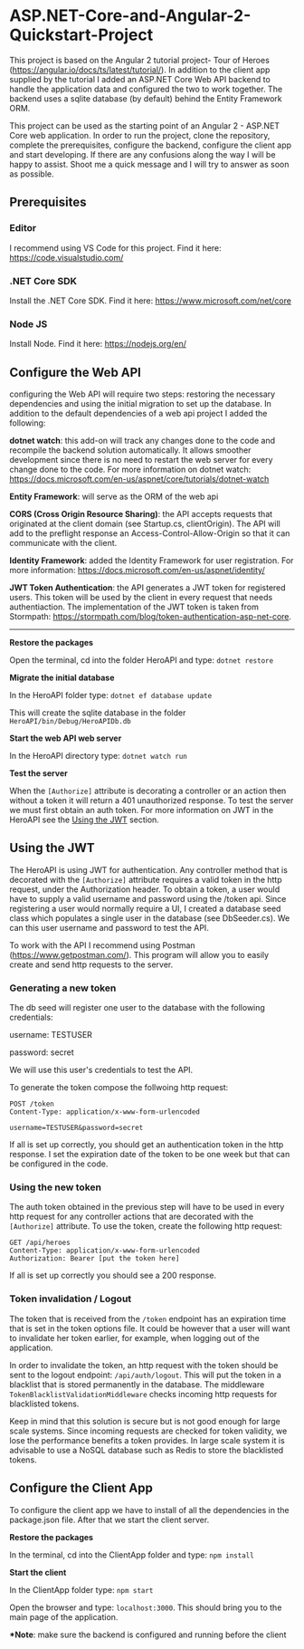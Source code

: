 # ASP.NET-Core-and-Angular-2-Quickstart-Project
This project is based on the Angular 2 tutorial project- Tour of Heroes (https://angular.io/docs/ts/latest/tutorial/). In addition to the client app supplied by the tutorial I added an ASP.NET Core Web API backend to handle the application data and configured the two to work together. The backend uses a sqlite database (by default) behind the Entity Framework ORM. 

This project can be used as the starting point of an Angular 2 - ASP.NET Core web application. In order to run the project, clone the repository, complete the prerequisites, configure the backend, configure the client app and start developing. If there are any confusions along the way I will be happy to assist. Shoot me a quick message and I will try to answer as soon as possible.  

## Prerequisites

### Editor
I recommend using VS Code for this project. Find it here: https://code.visualstudio.com/

### .NET Core SDK
Install the .NET Core SDK. Find it here: https://www.microsoft.com/net/core

### Node JS
Install Node. Find it here: https://nodejs.org/en/


## Configure the Web API

configuring the Web API will require two steps: restoring the necessary dependencies and using the initial migration to set up the database. In addition to the default dependencies of a web api project I added the following:

**dotnet watch**: this add-on will track any changes done to the code and recompile the backend solution automatically. It allows smoother development since there is no need to restart the web server for every change done to the code. For more information on dotnet watch: https://docs.microsoft.com/en-us/aspnet/core/tutorials/dotnet-watch

**Entity Framework**: will serve as the ORM of the web api

**CORS (Cross Origin Resource Sharing)**: the API accepts requests that originated at the client domain (see Startup.cs, clientOrigin). The API will add to the preflight response an Access-Control-Allow-Origin so that it can communicate with the client.  

**Identity Framework**: added the Identity Framework for user registration. For more information: https://docs.microsoft.com/en-us/aspnet/identity/

**JWT Token Authentication**: the API generates a JWT token for registered users. This token will be used by the client in every request that needs authentiaction. The implementation of the JWT token is taken from Stormpath: https://stormpath.com/blog/token-authentication-asp-net-core.

---

__Restore the packages__

Open the terminal, cd into the folder HeroAPI and type: `dotnet restore`

__Migrate the initial database__

In the HeroAPI folder type: `dotnet ef database update`

This will create the sqlite database in the folder `HeroAPI/bin/Debug/HeroAPIDb.db`

__Start the web API web server__

In the HeroAPI directory type: `dotnet watch run`

__Test the server__

When the `[Authorize]` attribute is decorating a controller or an action then without a token it will return a 401 unauthorized response. To test the server we must first obtain an auth token. For more information on JWT in the HeroAPI see the [Using the JWT](#using-the-jwt) section.  


## Using the JWT

The HeroAPI is using JWT for authentication. Any controller method that is decorated with the `[Authorize]` attribute requires a valid token in the http request, under the Authorization header. To obtain a token, a user would have to supply a valid username and password using the /token api. Since registering a user would normally require a UI, I created a database seed class which populates a single user in the database (see DbSeeder.cs). We can this user username and password to test the API.

To work with the API I recommend using Postman (https://www.getpostman.com/). This program will allow you to easily create and send http requests to the server. 

### Generating a new token

The db seed will register one user to the database with the following credentials:

username: TESTUSER

password: secret

We will use this user's credentials to test the API. 

To generate the token compose the follwoing http request:

```
POST /token
Content-Type: application/x-www-form-urlencoded

username=TESTUSER&password=secret
```
If all is set up correctly, you should get an authentication token in the http response. I set the expiration date of the token to be one week but that can be configured in the code. 

### Using the new token

The auth token obtained in the previous step will have to be used in every http request for any controller actions that are decorated with the `[Authorize]` attribute. To use the token, create the following http request:

```
GET /api/heroes
Content-Type: application/x-www-form-urlencoded
Authorization: Bearer [put the token here]
```
If all is set up correctly you should see a 200 response.

### Token invalidation / Logout

The token that is received from the `/token` endpoint has an expiration time that is set in the token options file. It could be however that a user will want to invalidate her token earlier, for example, when logging out of the application. 

In order to invalidate the token, an http request with the token should be sent to the logout endpoint: `/api/auth/logout`. This will put the token in a blacklist that is stored permanently in the database. The middleware `TokenBlacklistValidationMiddleware` checks incoming http requests for blacklisted tokens. 

Keep in mind that this solution is secure but is not good enough for large scale systems. Since incoming requests are checked for token validity, we lose the performance benefits a token provides. In large scale system it is advisable to use a NoSQL database such as Redis to store the blacklisted tokens. 

## Configure the Client App

To configure the client app we have to install of all the dependencies in the package.json file. After that we start the client server.

__Restore the packages__

In the terminal, cd into the ClientApp folder and type: `npm install`

__Start the client__

In the ClientApp folder type: `npm start`

Open the browser and type: `localhost:3000`. This should bring you to the main page of the application. 

__*Note__: make sure the backend is configured and running before the client 




